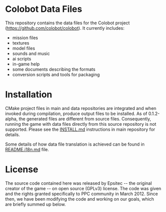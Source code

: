 # Colobot Data Files

This repository contains the data files for the Colobot project (https://github.com/colobot/colobot).
It currently includes:
* mission files
* textures
* model files
* sounds and music
* ai scripts
* in-game help
* some documents describing the formats
* conversion scripts and tools for packaging

# Installation

CMake project files in main and data repositories are integrated and when invoked during compilation,
produce output files to be installed. As of 0.1.2-alpha, the generated files are different from source
files. Consequently, running the game with data files directly from this source repository is not supported.
Please see the [INSTALL.md](https://github.com/colobot/colobot/blob/master/INSTALL.md) instructions
in main repository for details.

Some details of how data file translation is achieved can be found in
[README.i18n.md](https://github.com/colobot/colobot-data/blob/master/README.i18n.md) file.

# License

The source code contained here was released by Epsitec -- the original
creator of the game -- on open source (GPLv3) license. The code was
given and the rights granted specifically to PPC community in
March 2012. Since then, we have been modifying the code and working on
our goals, which are briefly summed up below.
